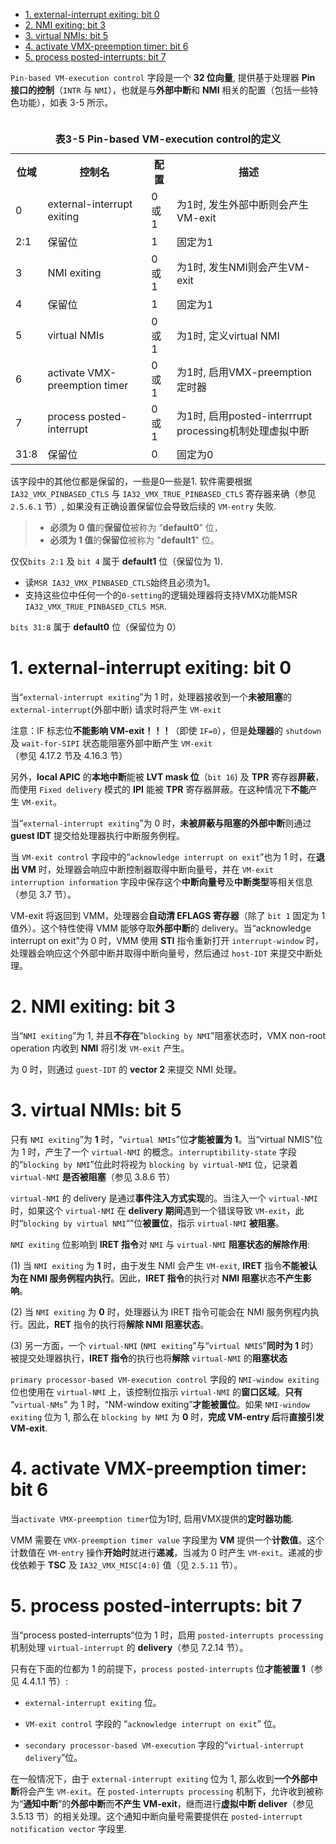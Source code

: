 
<!-- @import "[TOC]" {cmd="toc" depthFrom=1 depthTo=6 orderedList=false} -->

<!-- code_chunk_output -->

- [1. external-interrupt exiting: bit 0](#1-external-interrupt-exiting-bit-0)
- [2. NMI exiting: bit 3](#2-nmi-exiting-bit-3)
- [3. virtual NMIs: bit 5](#3-virtual-nmis-bit-5)
- [4. activate VMX-preemption timer: bit 6](#4-activate-vmx-preemption-timer-bit-6)
- [5. process posted-interrupts: bit 7](#5-process-posted-interrupts-bit-7)

<!-- /code_chunk_output -->

`Pin-based VM-execution control` 字段是一个 **32 位向量**, 提供基于处理器 **Pin 接口的控制**（`INTR` 与 `NMI`），也就是与**外部中断**和 **NMI** 相关的配置（包括一些特色功能），如表 3-5 所示。

<table>
 <caption><br><b>表3-5 Pin-based VM-execution control的定义</b></br></caption>
  <tr>
    <th>位域</th>
    <th>控制名</th>
    <th>配置</th>
    <th>描述</th>
  </tr>
  <tr>
    <td>0</td>
    <td>external-interrupt exiting</td>
    <td>0或1</td>
    <td>为1时, 发生外部中断则会产生VM-exit</td>
  </tr>
  <tr>
    <td>2:1</td>
    <td>保留位</td>
    <td>1</td>
    <td>固定为1</td>
  </tr>
  <tr>
    <td>3</td>
    <td>NMI exiting</td>
    <td>0或1</td>
    <td>为1时, 发生NMI则会产生VM-exit</td>
  </tr>
  <tr>
    <td>4</td>
    <td>保留位</td>
    <td>1</td>
    <td>固定为1</td>
  </tr>
  <tr>
    <td>5</td>
    <td>virtual NMIs</td>
    <td>0或1</td>
    <td>为1时, 定义virtual NMI</td>
  </tr>
  <tr>
    <td>6</td>
    <td>activate VMX-preemption timer</td>
    <td>0或1</td>
    <td>为1时, 启用VMX-preemption定时器</td>
  </tr>
  <tr>
    <td>7</td>
    <td>process posted-interrupt</td>
    <td>0或1</td>
    <td>为1时, 启用posted-interrrupt processing机制处理虚拟中断</td>
  </tr>
  <tr>
    <td>31:8</td>
    <td>保留位</td>
    <td>0</td>
    <td>固定为0</td>
  </tr>
</table>

该字段中的其他位都是保留的，一些是0一些是1. 软件需要根据 `IA32_VMX_PINBASED_CTLS` 与 `IA32_VMX_TRUE_PINBASED_CTLS` 寄存器来确（参见 `2.5.6.1` 节）, 如果没有正确设置保留位会导致后续的 `VM-entry` 失败.

> * **必须为 0 值**的**保留位**被称为 “**default0**” 位，
> * **必须为 1 值**的**保留位**被称为 "**default1**" 位。

仅仅`bits 2:1` 及 `bit 4` 属于 **default1** 位（保留位为 1). 

* 读`MSR IA32_VMX_PINBASED_CTLS`始终且必须为1。
* 支持这些位中任何一个的`0-setting`的逻辑处理器将支持VMX功能MSR `IA32_VMX_TRUE_PINBASED_CTLS MSR`.

`bits 31:8` 属于 **default0** 位（保留位为 0）

# 1. external-interrupt exiting: bit 0

当“`external-interrupt exiting`”为 1 时，处理器接收到一个**未被阻塞**的 `external-interrupt`(外部中断) 请求时将产生 `VM-exit`

注意：IF 标志位**不能影响 VM-exit！！！**（即使 `IF=0`），但是**处理器**的 `shutdown` 及 `wait-for-SIPI` 状态能阻塞外部中断产生 `VM-exit`（参见 4.17.2 节及 4.16.3 节）

另外，**local APIC** 的**本地中断**能被 **LVT mask 位**（`bit 16`) 及 **TPR** 寄存器**屏蔽**，而使用 `Fixed delivery` 模式的 **IPI** 能被 **TPR** 寄存器屏蔽。在这种情况下**不能**产生 `VM-exit`。

当“`external-interrupt exiting`”为 0 时，**未被屏蔽与阻塞的外部中断**则通过 **guest IDT** 提交给处理器执行中断服务例程。

当 `VM-exit control` 字段中的“`acknowledge interrupt on exit`”也为 1 时，在**退出 VM** 时，处理器会响应中断控制器取得中断向量号，并在 `VM-exit interruption information` 字段中保存这个**中断向量号**及**中断类型**等相关信息（参见 3.7 节）。

VM-exit 将返回到 VMM，处理器会**自动清 EFLAGS 寄存器**（除了 `bit 1` 固定为 1 值外）。这个特性使得 VMM 能够夺取**外部中断**的 delivery。当“acknowledge interrupt on exit”为 0 时，VMM 使用 **STI** 指令重新打开 `interrupt-window` 时，处理器会响应这个外部中断并取得中断向量号，然后通过 `host-IDT` 来提交中断处理。

# 2. NMI exiting: bit 3

当“`NMI exiting`”为 1, 并且**不存在**“`blocking by NMI`”阻塞状态时，VMX non-root operation 内收到 **NMI** 将引发 `VM-exit` 产生。

为 0 时，则通过 `guest-IDT` 的 **vector 2** 来提交 NMI 处理。

# 3. virtual NMIs: bit 5

只有 `NMI exiting`”为 **1** 时，“`virtual NMIs`”位**才能被置为 1**。当“virtual NMIS”位为 1 时，产生了一个 `virtual-NMI` 的概念。`interruptibility-state` 字段的“`blocking by NMI`”位此时将视为 `blocking by virtual-NMI` 位，记录着 `virtual-NMI` **是否被阻塞**（参见 3.8.6 节）

`virtual-NMI` 的 delivery 是通过**事件注入方式实现**的。当注入一个 `virtual-NMI` 时，如果这个 `virtual-NMI` 在 **delivery 期间**遇到一个错误导致 `VM-exit`，此时“`blocking by virtual NMI`“”位**被置位**，指示 `virtual-NMI` **被阻塞**。

`NMI exiting` 位影响到 **IRET 指令**对 `NMI` 与 `virtual-NMI` **阻塞状态的解除作用**:

(1) 当 `NMI exiting` 为 **1** 时，由于发生 NMI 会产生 `VM-exit`, **IRET** 指令**不能被认为在 NMI 服务例程内执行**。因此，**IRET 指令**的执行对 **NMI 阻塞**状态**不产生影响**。

(2) 当 `NMI exiting` 为 **0** 时，处理器认为 IRET 指令可能会在 NMI 服务例程内执行。因此，**RET** 指令的执行将**解除 NMI 阻塞状态**。

(3) 另一方面，一个 `virtual-NMI` (`NMI exiting`”与“`virtual NMIS`”**同时为 1** 时）被提交处理器执行，**IRET 指令**的执行也将**解除** `virtual-NMI` 的**阻塞状态**

`primary processor-based VM-execution control` 字段的 `NMI-window exiting` 位也使用在 `virtual-NMI` 上，该控制位指示 `virtual-NMI` 的**窗口区域**。**只有** “`virtual-NMs`” 为 1 时，“NM-window exiting”**才能被置位**。如果 `NMI-window exiting` 位为 1, 那么在 `blocking by NMI` 为 **0** 时，**完成 VM-entry 后**将**直接引发 VM-exit**.

# 4. activate VMX-preemption timer: bit 6

当`activate VMX-preemption timer`位为1时, 启用VMX提供的**定时器功能**. 

VMM 需要在 `VMX-preemption timer value` 字段里为 **VM** 提供一个**计数值**。这个计数值在 `VM-entry` 操作**开始时**就进行**递减**，当减为 0 时产生 `VM-exit`。递减的步伐依赖于 **TSC** 及 `IA32_VMX_MISC[4:0]` 值（见 `2.5.11` 节）。

# 5. process posted-interrupts: bit 7

当“process posted-interrupts“位为 1 时，启用 `posted-interrupts processing` 机制处理 `virtual-interrupt` 的 **delivery**（参见 7.2.14 节）。

只有在下面的位都为 1 的前提下，`process posted-interrupts` 位**才能被置 1**（参见 4.4.1.1 节）:

* `external-interrupt exiting` 位。

* `VM-exit control` 字段的 “`acknowledge interrupt on exit`” 位。

* `secondary processor-based VM-execution` 字段的“`virtual-interrupt delivery`”位。

在一般情况下，由于 `external-interrupt exiting` 位为 1, 那么收到**一个外部中断**将会产生 `VM-exit`。在 `posted-interrupts processing` 机制下，允许收到被称为“**通知中断**”的**外部中断**而**不产生 VM-exit**，继而进行**虚拟中断 deliver**（参见 3.5.13 节）的相关处理。这个通知中断向量号需要提供在 `posted-interrupt notification vector` 字段里.